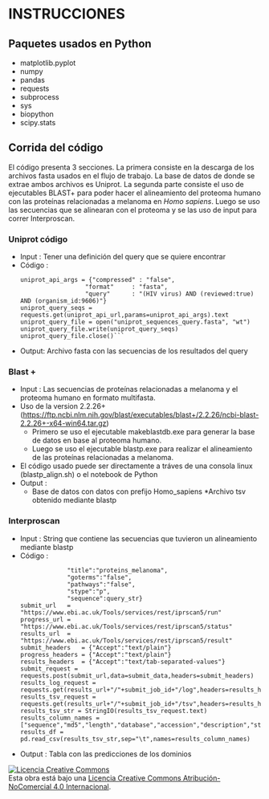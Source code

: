 # INSTRUCCIONES 
## Paquetes usados en Python

* matplotlib.pyplot
* numpy
* pandas
* requests
* subprocess
* sys
* biopython
* scipy.stats

## Corrida del código

El código presenta 3 secciones. La primera consiste en la descarga de los archivos fasta usados en el flujo de trabajo. La base de datos de donde se extrae ambos archivos es Uniprot.
La segunda parte consiste el uso de ejecutables BLAST+ para poder hacer el alineamiento del proteoma humano con las proteínas relacionadas a melanoma en *Homo sapiens*. Luego se uso las secuencias que se alinearan con el proteoma y se las uso de input para correr Interproscan.

### Uniprot código
* Input : Tener una definición del query que se quiere encontrar
* Código :
  ```uniprot_api_url  = "https://rest.uniprot.org/uniprotkb/stream"
  uniprot_api_args = {"compressed" : "false",
                    "format"     : "fasta",
                    "query"      : "(HIV virus) AND (reviewed:true) AND (organism_id:9606)"}
  uniprot_query_seqs = requests.get(uniprot_api_url,params=uniprot_api_args).text
  uniprot_query_file = open("uniprot_sequences_query.fasta", "wt")
  uniprot_query_file.write(uniprot_query_seqs)
  uniprot_query_file.close()``` 
* Output: Archivo fasta con las secuencias de los resultados del query
### Blast +
* Input : Las secuencias de proteínas relacionadas a melanoma y el proteoma humano en formato multifasta.
* Uso de la version 2.2.26+ (https://ftp.ncbi.nlm.nih.gov/blast/executables/blast+/2.2.26/ncbi-blast-2.2.26+-x64-win64.tar.gz)
  * Primero se uso el ejecutable makeblastdb.exe para generar la base de datos en base al proteoma humano.
  * Luego se uso el ejecutable blastp.exe para realizar el alineamiento de las proteínas relacionadas a melanoma.
* El código usado puede ser directamente a tráves de una consola linux (blastp_align.sh) o el notebook de Python
* Output :
  * Base de datos con datos con prefijo Homo_sapiens 
  *Archivo tsv obtenido mediante blastp 

### Interproscan
* Input : String que contiene las secuencias que tuvieron un alineamiento mediante blastp
* Código : 
  ```submit_data = {"email":"ana.romani1@unmsm.edu.pe",
               "title":"proteins_melanoma",
               "goterms":"false",
               "pathways":"false",
               "stype":"p",
               "sequence":query_str}
  submit_url   = "https://www.ebi.ac.uk/Tools/services/rest/iprscan5/run"
  progress_url = "https://www.ebi.ac.uk/Tools/services/rest/iprscan5/status"
  results_url  = "https://www.ebi.ac.uk/Tools/services/rest/iprscan5/result"
  submit_headers   = {"Accept":"text/plain"}
  progress_headers = {"Accept":"text/plain"}
  results_headers  = {"Accept":"text/tab-separated-values"}
  submit_request = requests.post(submit_url,data=submit_data,headers=submit_headers)
  results_log_request = requests.get(results_url+"/"+submit_job_id+"/log",headers=results_headers)
  results_tsv_request = requests.get(results_url+"/"+submit_job_id+"/tsv",headers=results_headers)
  results_tsv_str = StringIO(results_tsv_request.text)
  results_column_names = ["sequence","md5","length","database","accession","description","start","end","evalue","post_processed","date","entry","name"]
  results_df = pd.read_csv(results_tsv_str,sep="\t",names=results_column_names)
  ```
* Output : Tabla con las predicciones de los dominios 

<a rel="license" href="http://creativecommons.org/licenses/by-nc/4.0/"><img alt="Licencia Creative Commons" style="border-width:0" src="https://i.creativecommons.org/l/by-nc/4.0/88x31.png" /></a><br />Esta obra está bajo una <a rel="license" href="http://creativecommons.org/licenses/by-nc/4.0/">Licencia Creative Commons Atribución-NoComercial 4.0 Internacional</a>.
